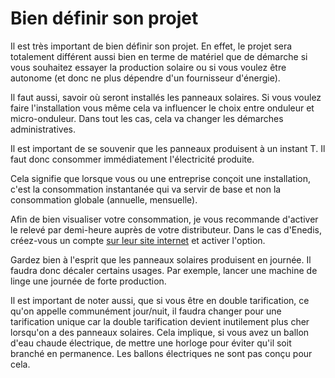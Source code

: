 # Bien définir son projet

Il est très important de bien définir son projet.
En effet, le projet sera totalement différent aussi bien en terme de matériel que de démarche si vous souhaitez essayer la production solaire ou si vous voulez être autonome (et donc ne plus dépendre d'un fournisseur d'énergie).

Il faut aussi, savoir où seront installés les panneaux solaires.
Si vous voulez faire l'installation vous même cela va influencer le choix entre onduleur et micro-onduleur.
Dans tout les cas, cela va changer les démarches administratives.

Il est important de se souvenir que les panneaux produisent à un instant T.
Il faut donc consommer immédiatement l'électricité produite.

Cela signifie que lorsque vous ou une entreprise conçoit une installation, c'est la consommation instantanée qui va servir de base et non la consommation globale (annuelle, mensuelle).

Afin de bien visualiser votre consommation, je vous recommande d'activer le relevé par demi-heure auprès de votre distributeur.
Dans le cas d'Enedis, créez-vous un compte [sur leur site internet](https://www.enedis.fr) et activer l'option.

Gardez bien à l'esprit que les panneaux solaires produisent en journée. Il faudra donc décaler certains usages. Par exemple, lancer une machine de linge une journée de forte production.

Il est important de noter aussi, que si vous être en double tarification, ce qu'on appelle communément jour/nuit, il faudra changer pour une tarification unique car la 
double tarification devient inutilement plus cher lorsqu'on a des panneaux solaires.
Cela implique, si vous avez un ballon d'eau chaude électrique, de mettre une horloge pour éviter qu'il soit branché en permanence. Les ballons électriques ne sont pas conçu pour cela.
